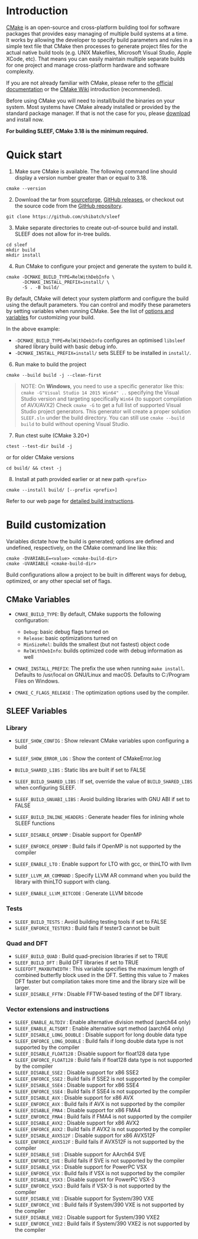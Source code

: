 # Introduction

[CMake](http://www.cmake.org/) is an open-source and cross-platform building
tool for software packages that provides easy managing of multiple build systems
at a time. It works by allowing the developer to specify build parameters and
rules in a simple text file that CMake then processes to generate project files
for the actual native build tools (e.g. UNIX Makefiles, Microsoft Visual Studio,
Apple XCode, etc). That means you can easily maintain multiple separate builds
for one project and manage cross-platform hardware and software complexity.

If you are not already familiar with CMake, please refer to the [official
documentation](https://cmake.org/documentation/) or the
[CMake Wiki](https://gitlab.kitware.com/cmake/community/-/wikis/Home)
introduction (recommended).

Before using CMake you will need to install/build the binaries on your system.
Most systems have CMake already installed or provided by the standard package
manager. If that is not the case for you, please
[download](https://cmake.org/download/) and install now.

**For building SLEEF, CMake 3.18 is the minimum required.**

# Quick start

1. Make sure CMake is available. The following command line should display a
version number greater than or equal to 3.18.

```
cmake --version
```

2. Download the tar from [sourceforge][forge_url],
[GitHub releases][release_url], or checkout out the source code from the
[GitHub repository][repo_url].

```
git clone https://github.com/shibatch/sleef
```

3. Make separate directories to create out-of-source build and install. SLEEF
does not allow for in-tree builds.

```
cd sleef
mkdir build
mkdir install
```

4. Run CMake to configure your project and generate the system to build it.

```
cmake -DCMAKE_BUILD_TYPE=RelWithDebInfo \
      -DCMAKE_INSTALL_PREFIX=install/ \
      -S . -B build/
```

By default, CMake will detect your system platform and configure the build
using the default parameters. You can control and modify these parameters by
setting variables when running CMake. See the list of
[options and variables](#build-customization) for customizing your build.

In the above example:
- `-DCMAKE_BUILD_TYPE=RelWithDebInfo` configures an optimised `libsleef`
shared library build with basic debug info.
- `-DCMAKE_INSTALL_PREFIX=install/` sets SLEEF to be installed in `install/`.

6. Run make to build the project

```
cmake --build build -j --clean-first
```

> NOTE: On **Windows**, you need to use a specific generator like this:
> `cmake -G"Visual Studio 14 2015 Win64" ..` specifying the Visual Studio version
> and targeting specifically `Win64` (to support compilation of AVX/AVX2)
> Check `cmake -G` to get a full list of supported Visual Studio project generators.
> This generator will create a proper solution `SLEEF.sln` under the build
> directory.
> You can still use `cmake --build build` to build without opening Visual Studio.

7. Run ctest suite (CMake 3.20+)

```
ctest --test-dir build -j
```

or for older CMake versions

```
cd build/ && ctest -j
```

8. Install at path provided earlier or at new path `<prefix>`

```
cmake --install build/ [--prefix <prefix>]
```

Refer to our web page for [detailed build instructions][build_info_url].

# Build customization

Variables dictate how the build is generated; options are defined and undefined,
respectively, on the CMake command line like this:

```
cmake -DVARIABLE=<value> <cmake-build-dir>
cmake -UVARIABLE <cmake-build-dir>
```

Build configurations allow a project to be built in different ways for debug,
optimized, or any other special set of flags.


## CMake Variables

- `CMAKE_BUILD_TYPE`: By default, CMake supports the following configuration:
  * `Debug`: basic debug flags turned on
  * `Release`: basic optimizations turned on
  * `MinSizeRel`: builds the smallest (but not fastest) object code
  * `RelWithDebInfo`: builds optimized code with debug information as well

- `CMAKE_INSTALL_PREFIX`: The prefix the use when running `make install`.
			  Defaults to /usr/local on GNU/Linux and macOS.
			  Defaults to C:/Program Files on Windows.

- `CMAKE_C_FLAGS_RELEASE` : The optimization options used by the compiler.

## SLEEF Variables

### Library

- `SLEEF_SHOW_CONFIG` : Show relevant CMake variables upon configuring a build
- `SLEEF_SHOW_ERROR_LOG` : Show the content of CMakeError.log

- `BUILD_SHARED_LIBS` : Static libs are built if set to FALSE
- `SLEEF_BUILD_SHARED_LIBS` : If set, override the value of `BUILD_SHARED_LIBS` when configuring SLEEF.
- `SLEEF_BUILD_GNUABI_LIBS` : Avoid building libraries with GNU ABI if set to FALSE
- `SLEEF_BUILD_INLINE_HEADERS` : Generate header files for inlining whole SLEEF functions

- `SLEEF_DISABLE_OPENMP` : Disable support for OpenMP
- `SLEEF_ENFORCE_OPENMP` : Build fails if OpenMP is not supported by the compiler

- `SLEEF_ENABLE_LTO` : Enable support for LTO with gcc, or thinLTO with llvm
- `SLEEF_LLVM_AR_COMMAND` : Specify LLVM AR command when you build the library with thinLTO support with clang.
- `SLEEF_ENABLE_LLVM_BITCODE` : Generate LLVM bitcode

### Tests

- `SLEEF_BUILD_TESTS` : Avoid building testing tools if set to FALSE
- `SLEEF_ENFORCE_TESTER3` : Build fails if tester3 cannot be built

### Quad and DFT

- `SLEEF_BUILD_QUAD` : Build quad-precision libraries if set to TRUE
- `SLEEF_BUILD_DFT` : Build DFT libraries if set to TRUE
- `SLEEFDFT_MAXBUTWIDTH` : This variable specifies the maximum length of combined butterfly block used in the DFT. Setting this value to 7 makes DFT faster but compilation takes more time and the library size will be larger.
- `SLEEF_DISABLE_FFTW` : Disable FFTW-based testing of the DFT library.

### Vector extensions and instructions

- `SLEEF_ENABLE_ALTDIV` : Enable alternative division method (aarch64 only)
- `SLEEF_ENABLE_ALTSQRT` : Enable alternative sqrt method (aarch64 only)
- `SLEEF_DISABLE_LONG_DOUBLE` : Disable support for long double data type
- `SLEEF_ENFORCE_LONG_DOUBLE` : Build fails if long double data type is not supported by the compiler
- `SLEEF_DISABLE_FLOAT128` : Disable support for float128 data type
- `SLEEF_ENFORCE_FLOAT128` : Build fails if float128 data type is not supported by the compiler
- `SLEEF_DISABLE_SSE2` : Disable support for x86 SSE2
- `SLEEF_ENFORCE_SSE2` : Build fails if SSE2 is not supported by the compiler
- `SLEEF_DISABLE_SSE4` : Disable support for x86 SSE4
- `SLEEF_ENFORCE_SSE4` : Build fails if SSE4 is not supported by the compiler
- `SLEEF_DISABLE_AVX` : Disable support for x86 AVX
- `SLEEF_ENFORCE_AVX` : Build fails if AVX is not supported by the compiler
- `SLEEF_DISABLE_FMA4` : Disable support for x86 FMA4
- `SLEEF_ENFORCE_FMA4` : Build fails if FMA4 is not supported by the compiler
- `SLEEF_DISABLE_AVX2` : Disable support for x86 AVX2
- `SLEEF_ENFORCE_AVX2` : Build fails if AVX2 is not supported by the compiler
- `SLEEF_DISABLE_AVX512F` : Disable support for x86 AVX512F
- `SLEEF_ENFORCE_AVX512F` : Build fails if AVX512F is not supported by the compiler
- `SLEEF_DISABLE_SVE` : Disable support for AArch64 SVE
- `SLEEF_ENFORCE_SVE` : Build fails if SVE is not supported by the compiler
- `SLEEF_DISABLE_VSX` : Disable support for PowerPC VSX
- `SLEEF_ENFORCE_VSX` : Build fails if VSX is not supported by the compiler
- `SLEEF_DISABLE_VSX3` : Disable support for PowerPC VSX-3
- `SLEEF_ENFORCE_VSX3` : Build fails if VSX-3 is not supported by the compiler
- `SLEEF_DISABLE_VXE` : Disable support for System/390 VXE
- `SLEEF_ENFORCE_VXE` : Build fails if System/390 VXE is not supported by the compiler
- `SLEEF_DISABLE_VXE2` : Disable support for System/390 VXE2
- `SLEEF_ENFORCE_VXE2` : Build fails if System/390 VXE2 is not supported by the compiler

<!-- Repository links -->

[build_info_url]: https://sleef.org/compile.xhtml
[repo_url]: https://github.com/shibatch/sleef
[release_url]: https://github.com/shibatch/sleef/releases
[forge_url]: https://sourceforge.net/projects/sleef
